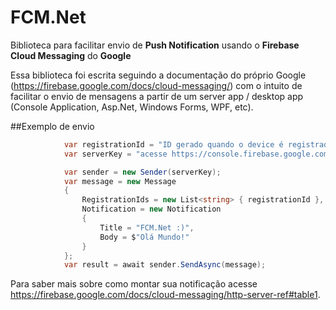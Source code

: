 # FCM.Net
Biblioteca para facilitar envio de **Push Notification** usando o **Firebase Cloud Messaging** do **Google**

Essa biblioteca foi escrita seguindo a documentação do próprio Google (https://firebase.google.com/docs/cloud-messaging/) com o intuito de facilitar o envio de mensagens a partir de um server app / desktop app (Console Application, Asp.Net, Windows Forms, WPF, etc).

##Exemplo de envio

```csharp
            var registrationId = "ID gerado quando o device é registrado no FCM";
            var serverKey = "acesse https://console.firebase.google.com/project/MY_PROJECT/settings/cloudmessaging";

            var sender = new Sender(serverKey);
            var message = new Message
            {
                RegistrationIds = new List<string> { registrationId }, //Pode-se passar uma lista de devices...
                Notification = new Notification
                {
                    Title = "FCM.Net :)",
                    Body = $"Olá Mundo!"
                }
            };
            var result = await sender.SendAsync(message);
```
Para saber mais sobre como montar sua notificação acesse https://firebase.google.com/docs/cloud-messaging/http-server-ref#table1.
